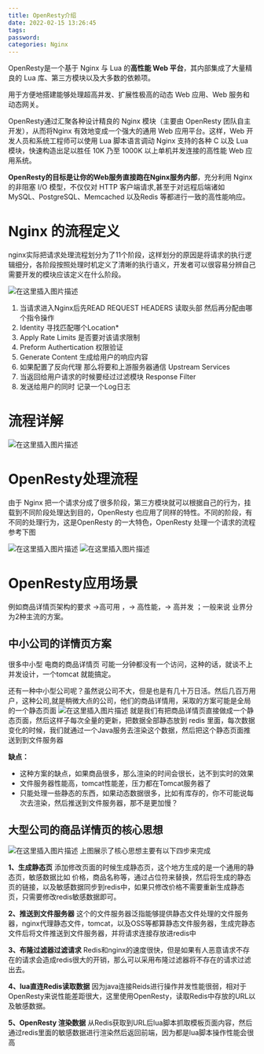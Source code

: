 ```yaml
---
title: OpenResty介绍
date: 2022-02-15 13:26:45
tags:
password:
categories: Nginx
---
```


OpenResty是一个基于 Nginx 与 Lua 的**高性能 Web 平台**，其内部集成了大量精良的 Lua 库、第三方模块以及大多数的依赖项。

用于方便地搭建能够处理超高并发、扩展性极高的动态 Web 应用、Web 服务和动态网关。


OpenResty通过汇聚各种设计精良的 Nginx 模块（主要由 OpenResty 团队自主开发），从而将Nginx 有效地变成一个强大的通用 Web 应用平台。这样，Web 开发人员和系统工程师可以使用 Lua 脚本语言调动 Nginx 支持的各种 C 以及 Lua 模块，快速构造出足以胜任 10K 乃至 1000K 以上单机并发连接的高性能 Web 应用系统。


**OpenResty的目标是让你的Web服务直接跑在Nginx服务内部**，充分利用 Nginx 的非阻塞 I/O 模型，不仅仅对 HTTP 客户端请求,甚至于对远程后端诸如 MySQL、PostgreSQL、Memcached 以及Redis 等都进行一致的高性能响应。


# Nginx 的流程定义
nginx实际把请求处理流程划分为了11个阶段，这样划分的原因是将请求的执行逻辑细分，各阶段按照处理时机定义了清晰的执行语义，开发者可以很容易分辨自己需要开发的模块应该定义在什么阶段。

![在这里插入图片描述](https://img-blog.csdnimg.cn/d65f065d0d15406ba04ff9a47fa6a34e.png?x-oss-process=image/watermark,type_d3F5LXplbmhlaQ,shadow_50,text_Q1NETiBAZkZlZS1vcHM=,size_20,color_FFFFFF,t_70,g_se,x_16)
1. 当请求进入Nginx后先READ REQUEST HEADERS 读取头部 然后再分配由哪个指令操作
2. Identity 寻找匹配哪个Location*
3. Apply Rate Limits 是否要对该请求限制
4. Preform Authertication 权限验证
5. Generate Content 生成给用户的响应内容
6. 如果配置了反向代理 那么将要和上游服务器通信 Upstream Services
7. 当返回给用户请求的时候要经过过滤模块 Response Filter
8. 发送给用户的同时 记录一个Log日志

# 流程详解
![在这里插入图片描述](https://img-blog.csdnimg.cn/6465a60e2a9846d181dfad3d4b81fd17.png?x-oss-process=image/watermark,type_d3F5LXplbmhlaQ,shadow_50,text_Q1NETiBAZkZlZS1vcHM=,size_20,color_FFFFFF,t_70,g_se,x_16)

# OpenResty处理流程
由于 Nginx 把一个请求分成了很多阶段，第三方模块就可以根据自己的行为，挂载到不同阶段处理达到目的，OpenResty 也应用了同样的特性。不同的阶段，有不同的处理行为，这是OpenResty 的一大特色，OpenResty 处理一个请求的流程参考下图

![在这里插入图片描述](https://img-blog.csdnimg.cn/80850ab5abc345f194428eb94b9ce8c5.png?x-oss-process=image/watermark,type_d3F5LXplbmhlaQ,shadow_50,text_Q1NETiBAZkZlZS1vcHM=,size_20,color_FFFFFF,t_70,g_se,x_16)
![在这里插入图片描述](https://img-blog.csdnimg.cn/07aaef18d88c4dc4a9ad81f9895f0093.png?x-oss-process=image/watermark,type_d3F5LXplbmhlaQ,shadow_50,text_Q1NETiBAZkZlZS1vcHM=,size_20,color_FFFFFF,t_70,g_se,x_16)





# OpenResty应用场景
例如商品详情页架构的要求 ->高可用 ，-> 高性能，-> 高并发 ；一般来说 业界分为2种主流的方案。
## 中小公司的详情页方案
很多中小型 电商的商品详情页 可能一分钟都没有一个访问，这种的话，就谈不上并发设计，一个tomcat 就能搞定。

还有一种中小型公司呢？虽然说公司不大，但是也是有几十万日活。然后几百万用户，这种公司,就是稍微大点的公司，他们的商品详情用，采取的方案可能是全局的一个静态页面
![在这里插入图片描述](https://img-blog.csdnimg.cn/921446d314ef46b494aad45e7a6f82b3.png?x-oss-process=image/watermark,type_d3F5LXplbmhlaQ,shadow_50,text_Q1NETiBAZkZlZS1vcHM=,size_20,color_FFFFFF,t_70,g_se,x_16)
就是我们有把商品详情页直接做成一个静态页面，然后这样子每次全量的更新，把数据全部静态放到 redis 里面，每次数据变化的时候，我们就通过一个Java服务去渲染这个数据，然后把这个静态页面推送到到文件服务器


**缺点：**
- 这种方案的缺点，如果商品很多，那么渲染的时间会很长，达不到实时的效果
- 文件服务器性能高，tomcat性能差，压力都在Tomcat服务器了
- 只能处理一些静态的东西，如果动态数据很多，比如有库存的，你不可能说每次去渲染，然后推送到文件服务器，那不是更加慢？

## 大型公司的商品详情页的核心思想
![在这里插入图片描述](https://img-blog.csdnimg.cn/63f1d73e24b547b2882ab91a8cdcd3a2.png?x-oss-process=image/watermark,type_d3F5LXplbmhlaQ,shadow_50,text_Q1NETiBAZkZlZS1vcHM=,size_20,color_FFFFFF,t_70,g_se,x_16)
上图展示了核心思想主要有以下四步来完成

**1、生成静态页**
添加修改页面的时候生成静态页，这个地方生成的是一个通用的静态页，敏感数据比如 价格，商品名称等，通过占位符来替换，然后将生成的静态页的链接，以及敏感数据同步到redis中，如果只修改价格不需要重新生成静态页，只需要修改redis敏感数据即可。

**2、推送到文件服务器**
这个的文件服务器泛指能够提供静态文件处理的文件服务器，nginx代理静态文件，tomcat，以及OSS等都算静态文件服务器，生成完静态文件后将文件推送到文件服务器，并将请求连接存放进redis中


**3、布隆过滤器过滤请求**
Redis和nginx的速度很快，但是如果有人恶意请求不存在的请求会造成redis很大的开销，那么可以采用布隆过滤器将不存在的请求过滤出去。

**4、lua直连Redis读取数据**
因为java连接Reids进行操作并发性能很弱，相对于OpenResty来说性能差距很大，这里使用OpenResty，读取Redis中存放的URL以及敏感数据。

**5、OpenResty 渲染数据**
从Redis获取到URL后lua脚本抓取模板页面内容，然后通过redis里面的敏感数据进行渲染然后返回前端，因为都是lua脚本操作性能会很高